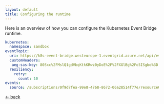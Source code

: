 ```yaml
---
layout: default
title: Configuring the runtime
---
```


Here is an overview of how you can configure the Kubernetes Event Bridge runtime. 

```yaml
kubernetes:
  namespace: sandbox
eventTopic:
  uri: https://k8s-event-bridge.westeurope-1.eventgrid.azure.net/api/events
  customHeaders:
   aeg-sas-key: 80Sxc%2FMslQ1gdVbqKtkKRwz0yDoE%2F%2FXGlBg%2Fo5ISgbo%3D
  resiliency:
    retry:
      count: 10
events:
  source: /subscriptions/0f9d7fea-99e8-4768-8672-06a28514f77e/resourceGroups/k8s-event-bridge/providers/Microsoft.EventGrid/topics/k8s-event-bridge#k8s-event-bridge
```

[&larr; back](/)
